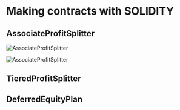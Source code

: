 # Making contracts with SOLIDITY

## AssociateProfitSplitter 

![AssociateProfitSplitter](AssociateProfitSplitter_PreConfirm.JPG)

![AssociateProfitSplitter](AssociateProfitSplitter_Ganache.JPG)

## TieredProfitSplitter


## DeferredEquityPlan

